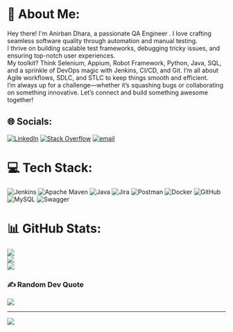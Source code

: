# 💫 About Me:
Hey there! I'm Anirban Dhara, a passionate QA Engineer . I love crafting seamless software quality through automation and manual testing.<br>I thrive on building scalable test frameworks, debugging tricky issues, and ensuring top-notch user experiences.<br>My toolkit? Think Selenium, Appium, Robot Framework, Python, Java, SQL, and a sprinkle of DevOps magic with Jenkins, CI/CD, and Git. I’m all about Agile workflows, SDLC, and STLC to keep things smooth and efficient.<br>I’m always up for a challenge—whether it’s squashing bugs or collaborating on something innovative. Let’s connect and build something awesome together!


## 🌐 Socials:
[![LinkedIn](https://img.shields.io/badge/LinkedIn-%230077B5.svg?logo=linkedin&logoColor=white)](https://linkedin.com/in/www.linkedin.com/in/anirban-dhara-57bb35207) [![Stack Overflow](https://img.shields.io/badge/-Stackoverflow-FE7A16?logo=stack-overflow&logoColor=white)](https://stackoverflow.com/users/29790307) [![email](https://img.shields.io/badge/Email-D14836?logo=gmail&logoColor=white)](mailto:anirbandhara1997@gmail.com) 

# 💻 Tech Stack:
![Jenkins](https://img.shields.io/badge/jenkins-%232C5263.svg?style=plastic&logo=jenkins&logoColor=white) ![Apache Maven](https://img.shields.io/badge/Apache%20Maven-C71A36?style=plastic&logo=Apache%20Maven&logoColor=white) ![Java](https://img.shields.io/badge/java-%23ED8B00.svg?style=plastic&logo=openjdk&logoColor=white) ![Jira](https://img.shields.io/badge/jira-%230A0FFF.svg?style=plastic&logo=jira&logoColor=white) ![Postman](https://img.shields.io/badge/Postman-FF6C37?style=plastic&logo=postman&logoColor=white) ![Docker](https://img.shields.io/badge/docker-%230db7ed.svg?style=plastic&logo=docker&logoColor=white) ![GitHub](https://img.shields.io/badge/github-%23121011.svg?style=plastic&logo=github&logoColor=white) ![MySQL](https://img.shields.io/badge/mysql-4479A1.svg?style=plastic&logo=mysql&logoColor=white) ![Swagger](https://img.shields.io/badge/-Swagger-%23Clojure?style=plastic&logo=swagger&logoColor=white)
# 📊 GitHub Stats:
![](https://github-readme-stats.vercel.app/api?username=AnirbanDhara&theme=dark&hide_border=false&include_all_commits=false&count_private=false)<br/>
![](https://nirzak-streak-stats.vercel.app/?user=AnirbanDhara&theme=dark&hide_border=false)<br/>
![](https://github-readme-stats.vercel.app/api/top-langs/?username=AnirbanDhara&theme=dark&hide_border=false&include_all_commits=false&count_private=false&layout=compact)

### ✍️ Random Dev Quote
![](https://quotes-github-readme.vercel.app/api?type=horizontal&theme=radical)

---
[![](https://visitcount.itsvg.in/api?id=AnirbanDhara&icon=0&color=0)](https://visitcount.itsvg.in)

<!-- Proudly created with GPRM ( https://gprm.itsvg.in ) -->



